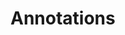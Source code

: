 # Annotations
<!--
## Annotation Declaration
Annotations are means of attaching metadata to code. To declare an annotation, put the *annotation*{: .keyword } modifier in front of a class:

``` kotlin
annotation class Fancy
```

Additional attributes of the annotation can be specified by annotating the annotation class with meta-annotations:

  * [`@Target`](/api/latest/jvm/stdlib/kotlin.annotation/-target/index.html) specifies the possible kinds of
    elements which can be annotated with the annotation (classes, functions, properties, expressions etc.);
  * [`@Retention`](/api/latest/jvm/stdlib/kotlin.annotation/-retention/index.html) specifies whether the
    annotation is stored in the compiled class files and whether it's visible through reflection at runtime
    (by default, both are true);
  * [`@Repeatable`](/api/latest/jvm/stdlib/kotlin.annotation/-repeatable/index.html) allows using the same annotation
    on a single element multiple times;
  * [`@MustBeDocumented`](/api/latest/jvm/stdlib/kotlin.annotation/-must-be-documented/index.html) specifies that the
    annotation is part of the public API and should be included in the class or method signature shown in the
    generated API documentation.

``` kotlin
@Target(AnnotationTarget.CLASS, AnnotationTarget.FUNCTION,
        AnnotationTarget.VALUE_PARAMETER, AnnotationTarget.EXPRESSION)
@Retention(AnnotationRetention.SOURCE)
@MustBeDocumented
annotation class Fancy
```

### Usage

``` kotlin
@Fancy class Foo {
    @Fancy fun baz(@Fancy foo: Int): Int {
        return (@Fancy 1)
    }
}
```

If you need to annotate the primary constructor of a class, you need to add the *constructor*{: .keyword} keyword
to the constructor declaration, and add the annotations before it:


``` kotlin
class Foo @Inject constructor(dependency: MyDependency) {
    // ...
}
```

You can also annotate property accessors:

``` kotlin
class Foo {
    var x: MyDependency? = null
        @Inject set
}
```

### Constructors

Annotations may have constructors that take parameters.

``` kotlin
annotation class Special(val why: String)

@Special("example") class Foo {}
```

Allowed parameter types are:

 * types that correspond to Java primitive types (Int, Long etc.);
 * strings;
 * classes (`Foo::class`);
 * enums;
 * other annotations;
 * arrays of the types listed above.

Annotation parameters cannot have nullable types, because the JVM does not support storing `null` as a value
of an annotation attribute.

If an annotation is used as a parameter of another annotation, its name is not prefixed with the @ character:

``` kotlin
annotation class ReplaceWith(val expression: String)

annotation class Deprecated(
        val message: String,
        val replaceWith: ReplaceWith = ReplaceWith(""))

@Deprecated("This function is deprecated, use === instead", ReplaceWith("this === other"))
```

If you need to specify a class as an argument of an annotation, use a Kotlin class
([KClass](/api/latest/jvm/stdlib/kotlin.reflect/-k-class/index.html)). The Kotlin compiler will
automatically convert it to a Java class, so that the Java code will be able to see the annotations and arguments
normally.

``` kotlin

import kotlin.reflect.KClass

annotation class Ann(val arg1: KClass<*>, val arg2: KClass<out Any?>)

@Ann(String::class, Int::class) class MyClass
```

### Lambdas

Annotations can also be used on lambdas. They will be applied to the `invoke()` method into which the body
of the lambda is generated. This is useful for frameworks like [Quasar](http://www.paralleluniverse.co/quasar/),
which uses annotations for concurrency control.

``` kotlin
annotation class Suspendable

val f = @Suspendable { Fiber.sleep(10) }
```

## Annotation Use-site Targets

When you're annotating a property or a primary constructor parameter, there are multiple Java elements which are
generated from the corresponding Kotlin element, and therefore multiple possible locations for the annotation in
the generated Java bytecode. To specify how exactly the annotation should be generated, use the following syntax:

``` kotlin
class Example(@field:Ann val foo,    // annotate Java field
              @get:Ann val bar,      // annotate Java getter
              @param:Ann val quux)   // annotate Java constructor parameter
```

The same syntax can be used to annotate the entire file. To do this, put an annotation with the target `file` at
the top level of a file, before the package directive or before all imports if the file is in the default package:

``` kotlin
@file:JvmName("Foo")

package org.jetbrains.demo
```

If you have multiple annotations with the same target, you can avoid repeating the target by adding brackets after the
target and putting all the annotations inside the brackets:

``` kotlin
class Example {
     @set:[Inject VisibleForTesting]
     var collaborator: Collaborator
}
```

The full list of supported use-site targets is:

  * `file`
  * `property` (annotations with this target are not visible to Java)
  * `field`
  * `get` (property getter)
  * `set` (property setter)
  * `receiver` (receiver parameter of an extension function or property)
  * `param` (constructor parameter)
  * `setparam` (property setter parameter)
  * `delegate` (the field storing the delegate instance for a delegated property)

To annotate the receiver parameter of an extension function, use the following syntax:

``` kotlin
fun @receiver:Fancy String.myExtension() { }
```

If you don't specify a use-site target, the target is chosen according to the `@Target` annotation of the annotation
being used. If there are multiple applicable targets, the first applicable target from the following list is used:

  * `param`
  * `property`
  * `field`


## Java Annotations

Java annotations are 100% compatible with Kotlin:

``` kotlin
import org.junit.Test
import org.junit.Assert.*
import org.junit.Rule
import org.junit.rules.*

class Tests {
    // apply @Rule annotation to property getter
    @get:Rule val tempFolder = TemporaryFolder()

    @Test fun simple() {
        val f = tempFolder.newFile()
        assertEquals(42, getTheAnswer())
    }
}
```

Since the order of parameters for an annotation written in Java is not defined, you can't use a regular function
call syntax for passing the arguments. Instead, you need to use the named argument syntax.

``` java
// Java
public @interface Ann {
    int intValue();
    String stringValue();
}
```

``` kotlin
// Kotlin
@Ann(intValue = 1, stringValue = "abc") class C
```

Just like in Java, a special case is the `value` parameter; its value can be specified without an explicit name.

``` java
// Java
public @interface AnnWithValue {
    String value();
}
```

``` kotlin
// Kotlin
@AnnWithValue("abc") class C
```

If the `value` argument in Java has an array type, it becomes a `vararg` parameter in Kotlin:

``` java
// Java
public @interface AnnWithArrayValue {
    String[] value();
}
```

``` kotlin
// Kotlin
@AnnWithArrayValue("abc", "foo", "bar") class C
```

For other arguments that have an array type, you need to use `arrayOf` explicitly:

``` java
// Java
public @interface AnnWithArrayMethod {
    String[] names();
}
```

``` kotlin
// Kotlin
@AnnWithArrayMethod(names = arrayOf("abc", "foo", "bar")) class C
```

Values of an annotation instance are exposed as properties to Kotlin code.

``` java
// Java
public @interface Ann {
    int value();
}
```

``` kotlin
// Kotlin
fun foo(ann: Ann) {
    val i = ann.value
}
```
-->
